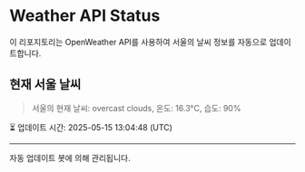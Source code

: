 
# Weather API Status

이 리포지토리는 OpenWeather API를 사용하여 서울의 날씨 정보를 자동으로 업데이트합니다.

## 현재 서울 날씨
> 서울의 현재 날씨: overcast clouds, 온도: 16.3°C, 습도: 90%

⏳ 업데이트 시간: 2025-05-15 13:04:48 (UTC)

---
자동 업데이트 봇에 의해 관리됩니다.
